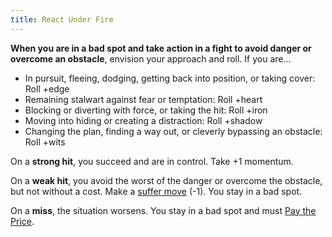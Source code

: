 ```yaml
---
title: React Under Fire
---
```


**When you are in a bad spot and take action in a fight to avoid danger or overcome an obstacle**, envision your approach and roll. If you are...

- In pursuit, fleeing, dodging, getting back into position, or taking cover: Roll +edge
- Remaining stalwart against fear or temptation: Roll +heart
- Blocking or diverting with force, or taking the hit: Roll +iron
- Moving into hiding or creating a distraction: Roll +shadow
- Changing the plan, finding a way out, or cleverly bypassing an obstacle: Roll +wits

On a **strong hit**, you succeed and are in control. Take +1 momentum.

On a **weak hit**, you avoid the worst of the danger or overcome the obstacle, but not without a cost. Make a [suffer move](/starforged-srd/moves/suffer) (-1). You stay in a bad spot.

On a **miss**, the situation worsens. You stay in a bad spot and must [Pay the Price](/starforged-srd/moves/fate/pay_the_price).
